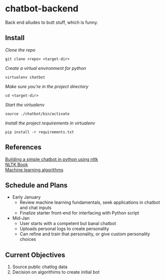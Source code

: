 # chatbot-backend
Back end alludes to butt stuff, which is funny.

## Install 

*Clone the repo*

`git clone <repo> <target-dir>` 

*Create a virtual environment for python*

`virtualenv chatbot`

*Make sure you're in the project directory*

`cd <target-dir>`

*Start the virtualenv*

`source ./chatbot/bin/activate`

*Install the project requirements in virtualenv*

`pip install -r requirements.txt`


## References
[Building a simple chatbot in python using nltk](https://medium.com/analytics-vidhya/building-a-simple-chatbot-in-python-using-nltk-7c8c8215ac6e)  
[NLTK Book](http://www.nltk.org/book)  
[Machine learning algorithms](https://towardsdatascience.com/types-of-machine-learning-algorithms-you-should-know-953a08248861)  
  
  
## Schedule and Plans
- Early January
  - Review machine learning fundamentals, seek applications in chatbot and chat inputs
  - Finalize starter front-end for interfacing with Python script
- Mid-Jan
  - User starts with a competent but banal chatbot
  - Uploads personal logs to create personality
  - Can refine and train that personality, or give custom personality choices

## Current Objectives
1. Source public chatlog data
2. Decision on algorithims to create initial bot
